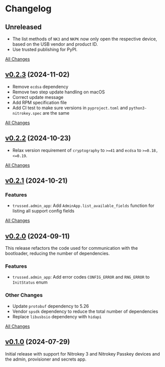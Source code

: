 # Changelog

## Unreleased

- The list methods of `NK3` and `NKPK` now only open the respective device, based on the USB vendor and product ID.
- Use trusted publishing for PyPI.

[All Changes](https://github.com/Nitrokey/nitrokey-sdk-py/compare/v0.2.3...HEAD)

## [v0.2.3](https://github.com/Nitrokey/nitrokey-sdk-py/releases/tag/v0.2.3) (2024-11-02)

- Remove `ecdsa` dependency
- Remove two step update handling on macOS
- Correct update message
- Add RPM specification file
- Add CI test to make sure versions in `pyproject.toml` and `python3-nitrokey.spec` are the same

[All Changes](https://github.com/Nitrokey/nitrokey-sdk-py/compare/v0.2.2...v0.2.3)

## [v0.2.2](https://github.com/Nitrokey/nitrokey-sdk-py/releases/tag/v0.2.2) (2024-10-23)

- Relax version requirement of `cryptography` to `>=41` and `ecdsa` to `>=0.18,<=0.19`.

[All Changes](https://github.com/Nitrokey/nitrokey-sdk-py/compare/v0.2.1...v0.2.2)

## [v0.2.1](https://github.com/Nitrokey/nitrokey-sdk-py/releases/tag/v0.2.1) (2024-10-21)

### Features

- `trussed.admin_app`: Add `AdminApp.list_available_fields` function for listing all support config fields

[All Changes](https://github.com/Nitrokey/nitrokey-sdk-py/compare/v0.2.0...v0.2.1)

## [v0.2.0](https://github.com/Nitrokey/nitrokey-sdk-py/releases/tag/v0.2.0) (2024-09-11)

This release refactors the code used for communication with the bootloader, reducing the number of dependencies.

### Features

- `trussed.admin_app`: Add error codes `CONFIG_ERROR` and `RNG_ERROR` to `InitStatus` enum

### Other Changes

- Update `protobuf` dependency to 5.26
- Vendor `spsdk` dependency to reduce the total number of dependencies
- Replace `libusbsio` dependency with `hidapi`

[All Changes](https://github.com/Nitrokey/nitrokey-sdk-py/compare/v0.1.0...v0.2.0)

## [v0.1.0](https://github.com/Nitrokey/nitrokey-sdk-py/releases/tag/v0.1.0) (2024-07-29)

Initial release with support for Nitrokey 3 and Nitrokey Passkey devices and the admin, provisioner and secrets app.
